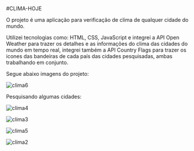 #CLIMA-HOJE

O projeto é uma aplicação para verificação de clima de qualquer cidade do mundo.

Utilizei tecnologias como:
HTML, CSS, JavaScript e integrei a API Open Weather para trazer os detalhes e as informações do clima das cidades do mundo em tempo real, integrei também a API Country Flags para trazer os icones das bandeiras de cada país das cidades pesquisadas, ambas trabalhando em conjunto.

Segue abaixo imagens do projeto:

![clima6](https://user-images.githubusercontent.com/107739313/201546129-f6065fd6-8a98-4478-894e-686c30442853.png)


Pesquisando algumas cidades:

![clima4](https://user-images.githubusercontent.com/107739313/201546068-f5c6dd40-17a1-4c0c-90ba-569b167b19a0.png)

![clima3](https://user-images.githubusercontent.com/107739313/201546033-f514004e-7236-4a6e-9e9f-0fa75b585157.png)

![clima5](https://user-images.githubusercontent.com/107739313/201545992-0307dacf-4bf7-447f-8b87-53f1e39c278f.png)

![clima2](https://user-images.githubusercontent.com/107739313/201546168-fb7d3584-719f-44b5-9e7b-b54fc2271f50.png)

